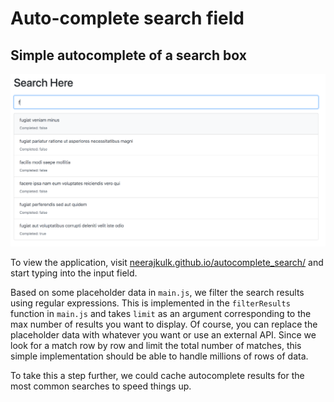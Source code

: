 
# Auto-complete search field
## Simple autocomplete of a search box 

![screenshot](./screenshot.png)

To view the application, visit [neerajkulk.github.io/autocomplete_search/](https://neerajkulk.github.io/autocomplete_search/) and start typing into the input field.


 Based on some placeholder data in ```main.js```, we filter the search results using regular expressions. This is implemented in the ```filterResults``` function in ```main.js``` and takes ```limit``` as an argument corresponding to the max number of results you want to display. Of course, you can replace the placeholder data with whatever you want or use an external API. Since we look for a match row by row and limit the total number of matches, this simple implementation should be able to handle millions of rows of data. 

To take this a step further, we could cache autocomplete results for the most common searches to speed things up.

